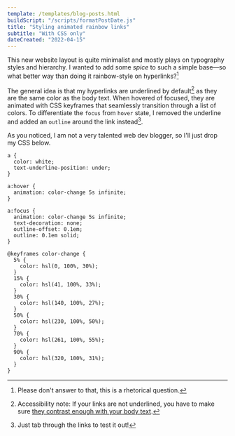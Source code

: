 ```yaml
---
template: /templates/blog-posts.html
buildScript: "/scripts/formatPostDate.js"
title: "Styling animated rainbow links"
subtitle: "With CSS only"
dateCreated: "2022-04-15"
---
```


This new website layout is quite minimalist and mostly plays on typography styles and hierarchy. I wanted to add some _spice_ to such a simple base—so what better way than doing it rainbow-style on hyperlinks?[^1]

The general idea is that my hyperlinks are underlined by default[^2] as they are the same color as the body text. When hovered of focused, they are animated with CSS keyframes that seamlessly transition through a list of colors. To differentiate the `focus` from `hover` state, I removed the underline and added an `outline` around the link instead[^3].

As you noticed, I am not a very talented web dev blogger, so I'll just drop my CSS below.

```
a {
  color: white;
  text-underline-position: under;
}

a:hover {
  animation: color-change 5s infinite;
}

a:focus {
  animation: color-change 5s infinite;
  text-decoration: none;
  outline-offset: 0.1em;
  outline: 0.1em solid;
}

@keyframes color-change {
  5% {
    color: hsl(0, 100%, 30%);
  }
  15% {
    color: hsl(41, 100%, 33%);
  }
  30% {
    color: hsl(140, 100%, 27%);
  }
  50% {
    color: hsl(230, 100%, 50%);
  }
  70% {
    color: hsl(261, 100%, 55%);
  }
  90% {
    color: hsl(320, 100%, 31%);
  }
}
```

[^1]: Please don't answer to that, this is a rhetorical question.
[^2]: Accessibility note: If your links are not underlined, you have to make sure [they contrast enough with your body text](https://webaim.org/resources/linkcontrastchecker/).
[^3]: Just tab through the links to test it out!
